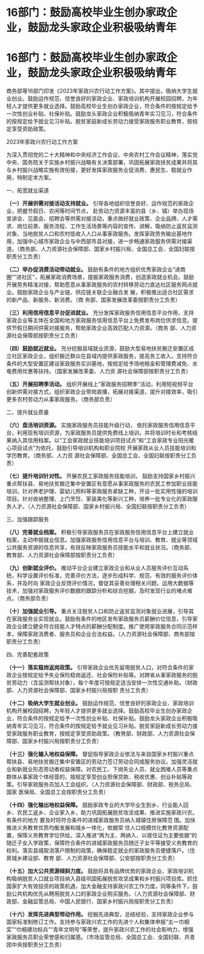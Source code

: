 # 16部门：鼓励高校毕业生创办家政企业，鼓励龙头家政企业积极吸纳青年

# 16部门：鼓励高校毕业生创办家政企业，鼓励龙头家政企业积极吸纳青年

商务部等16部门印发《2023年家政兴农行动工作方案》。其中提出，吸纳大学生就业创业。鼓励运作规范、信誉良好的家政企业、家政培训机构开展校园招聘，为年轻人才提供更多就业选择。鼓励高校毕业生创办家政企业，符合条件的按规定给予一次性创业补贴、社保补贴。鼓励龙头家政企业积极吸纳青年实习见习，符合条件的按规定给予就业见习补贴。脱贫家庭新成长劳动力接受家政服务职业教育，按规定享受资助政策。

2023年家政兴农行动工作方案

为深入贯彻党的二十大精神和中央经济工作会议、中央农村工作会议精神，落实党中央、国务院关于实施乡村振兴战略有关决策部署，巩固拓展家政扶贫成果并将其与乡村振兴战略实施有效衔接，更好发挥家政服务业促消费、惠民生、稳就业作用，特制定本方案。

一、拓宽就业渠道

**（一）开展供需对接活动支持就业。** 引导各地组织信誉良好、运作规范的家政企业，把握节假日、农闲等时间节点，
赴劳动力资源丰富的县（乡、镇）举办现场宣讲会、见面会、招聘会等供需对接活动，重点做好就业政策、企业品牌、人才需求、岗位前景、服务流程、工作生活场景等内容的宣传、讲解，吸纳防止返贫监测对象、当地脱贫人口和农村低收入人口从事家政服务。发挥家政劳务输出基地作用，加强中心城市家政企业与中西部市县对接，进一步畅通家政服务供需对接渠道。（商务部、人力资源社会保障部、国家乡村振兴局、全国总工会、全国妇联按职责分工负责）

**（二）举办促消费活动带动就业。**
鼓励有条件的地方组织优秀家政企业“进商圈”“进社区”，拓展家政消费场景，提振家政服务消费，创造家政就业机会。鼓励开展劳务精准对接，帮助愿意从事家政服务的农村转移劳动力直达社区服务网点就业。鼓励家政企业与产业链、供应链关联企业融合发
展，积极推出适合社区需求的新产品、新服务、新消费。（商 务部、国家发展改革委按职责分工负责）

**（三）利用信用信息平台促进就业。**
充分发挥家政服务信用信息平台作用，支持家政企业等主体在全国和地方家政服务信用信息平台上免费发布岗位供求信息。提供节假日期间供需对接服务，帮助家政企业高效匹配人力资源。（商务
部、人力资源社会保障部按职责分工负责）

**（四）鼓励就近就业。**
充分挖掘县域就业资源，鼓励大型易地扶贫搬迁安置区成立社区家政企业，组织搬迁群众在县域内提供家政服务，提高务工收入。支持符合条件的大型安置区建设家政服务实训基地，按规定给予场地租金和管理费减免、水电费用优惠等扶持。（国家发展改革委、人力资
源社会保障部按职责分工负责）

**（五）开展招聘季活动。**
组织开展线上“家政服务招聘季”活动，利用短视频平台创新供需对接方式，组织家政企业带岗直播，拓展对接渠道，提升对接效率，吸引更多农村劳动力从事家政服务。（商务部负责）

二、提升就业质量

**（六）盘活培训资源。** 实施家政服务员技能升级行动，
依托家政服务信用信息平台，利用现有培训资源，为家政服务员提供免费线上培训，并将培训时长和考核结果纳入其信用档案。以“工会家政就业技能培训项目试点”和“工会家政专业阳光暖心项目试点”为依托，鼓励引导培训机构和职业院校
开展家政从业人员技能培训和学历教育。（商务部、人力资 源社会保障部、全国总工会、全国妇联按职责分工负责）

**（七）提升培训针对性。** 开展农民工家政服务技能培训，
鼓励支持国家乡村振兴重点帮扶县、易地扶贫搬迁集中安置区有意愿从事家政服务的农民工参加职业技能培训。针对养老护理、婴幼儿照料等家政服务紧缺工种，开设一批实用性强的培训项目。针对收纳整理、上门烹饪、家装美化等新兴工种，培养一批专业化的家政服务人才。（人力资源社会保障部、国家乡村振兴局、全国妇联按职责分工负责）

三、加强跟踪服务

**（八）完善就业档案。**
积极引导家政服务员在家政服务信用信息平台上建立就业档案，主动申报就业信息。加强家政服务信用信息平台与培训、教育、就业等领域公共服务资源的信息共享，有效反映家政服务员技能水平和就业状况。（商务部、教育部、人力资源社会保障部按职责分工负责）

**（九）创新就业评价。**
推动平台企业建立家政企业和从业人员服务评价互动系统，科学设置评价标准，完善评价方法，逐步形成科学、规范、有效的服务评价体系，并及时向
家政企业反馈评价情况，督促其妥善处理相关问题。运用大数据等技术，加强对家政服务评价数据的跟踪分析和综合挖掘，及时发现行业的堵点难点。（商务部负责）

**（十）加强就业引导。**
重点关注脱贫人口和防止返贫监测对象就业进展，引导其在家政服务业实现就业。鼓励有条件的地区发布家政服务员薪酬价位信息，引导家政企业建立健全符合技能人才特点的薪酬分配制度。推广使用家政服务合同示范样本，保障家政消费者、服务员和企业合法权益。（人力资源社会保障部、商务部按职责分工负责）

四、完善配套政策

**（十一）落实稳岗返岗政策。**
引导家政企业优先留用脱贫人口，对符合条件的家政企业按规定给予失业保险稳岗返还、社会保险补贴等。对跨省从事家政服务的脱贫劳动力（含监测帮扶对象），每个年度可按规定适当安排一次性交通补助。（财政部、人力资源社会保障部、国家乡村振兴局按职
责分工负责）

**（十二）吸纳大学生就业创业。**
鼓励运作规范、信誉良好的家政企业、家政培训机构开展校园招聘，为年轻人才提供更多就业选择。鼓励高校毕业生创办家政企业，符合条件的按规定给予一次性创业补贴、社保补贴。鼓励龙头家政企业积极吸纳青年实习见习，符合条件的按规定给予就业见习补贴。脱贫家庭新成长劳动力接受家政服务职业教育，按规定享受资助政策。（教育部、财政部、人力资源社会保障部、国家乡村振兴局按职责分工负责）

**（十三）强化输入地权益保障。**
督促指导家政企业依法与来自国家乡村振兴重点帮扶县、易地扶贫搬迁集中安置区的劳动力签订劳动合同或服务协议。加强灵活就业和新就业形态劳动者权益保障。对农民工、下岗失业人员、就业困难人员等重点群体从事家政个体经营的，按规定享受创业担保贷款、税收优惠、创业补贴等政策。引导家政服务员加入工会组织。（人力资源社会保障部、财政部、税务总局、国家
医保局、全国总工会按职责分工负责）

**（十四）强化输出地权益保障。**
鼓励家政专业的大学毕业生到乡、行业能人回乡、农民工返乡、企业家入乡，助力巩固拓展脱贫攻坚成果、推进实施家政兴农。有条件的地方
要及时将符合条件的进城家政服务员纳入城镇住房保障范 围。加快推进义务教育优质均衡发展和城乡一体化，依据常
住人口规模优化教育资源配置，保障义务教育学位供给。深入推进“两为主、两纳入、以居住证为主要依据”的随迁子女入学政策，保障符合条件的进城家政服务员随迁子女平等接受义务教育的权利。落实县城取消落户限制的政策，确保稳定就业的家政服务员便捷落户。（住房城乡建设部、教育
部、人力资源社会保障部、公安部按职责分工负责）

**（十五）加大公共资源倾斜力度。**
鼓励将具有品牌优势的家政企业、家政培训机构吸纳脱贫人口就业项目纳入县级巩固拓展脱贫攻坚成果和乡村振兴项目库。抓住国家扩大有效投资的政策机遇，加大金融支持家政兴农工作力度。同等条件下，鼓励公共机构优先从聘用脱贫人口的家政企业购买服务。（人力资源社会保障部、财政部、金融监管总局、中国人民银行、国家乡村振兴局按职责分工负责）

**（十六）发挥先进典型带动作用。**
挖掘先进典型，总结经验，支持家政企业参与国家标准制修订工作。支持参与家政兴农工作的先进个人和集体申报“五一巾帼奖”“巾帼建功标兵”“青年文明号”等荣誉，提升家政兴农工作的社会影响力，增强家政服务员职业荣誉感和归属感。（市场监管总局、全国总工会、全国妇联、共青团中央按职责分工负责）

